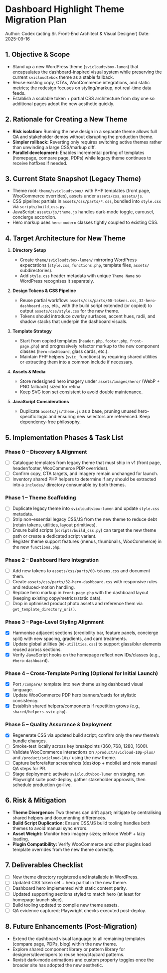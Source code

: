 # Dashboard Highlight Theme Migration Plan

Author: Codex (acting Sr. Front-End Architect & Visual Designer)
Date: 2025-09-16

## 1. Objective & Scope
- Stand up a new WordPress theme (`svicloudtvbox-lumen`) that encapsulates the dashboard-inspired visual system while preserving the current `svicloudtvbox` theme as a stable fallback.
- Reuse existing copy, CTAs, WooCommerce integrations, and static metrics; the redesign focuses on styling/markup, not real-time data feeds.
- Establish a scalable token + partial CSS architecture from day one so additional pages adopt the new aesthetic quickly.

## 2. Rationale for Creating a New Theme
- **Risk isolation:** Running the new design in a separate theme allows full QA and stakeholder demos without disrupting the production theme.
- **Simpler rollback:** Reverting only requires switching active themes rather than unwinding a large CSS/markup diff.
- **Parallel development:** Enables incremental porting of templates (homepage, compare page, PDPs) while legacy theme continues to receive hotfixes if needed.

## 3. Current State Snapshot (Legacy Theme)
- Theme root: `theme/svicloudtvbox/` with PHP templates (front page, WooCommerce overrides), assets under `assets/css`, `assets/js`.
- CSS pipeline: partials in `assets/css/parts/*.css`, bundled into `style.css` via `scripts/build_css.py`.
- JavaScript: `assets/js/theme.js` handles dark-mode toggle, carousel, concierge accordion.
- Hero markup uses `hero-modern` classes tightly coupled to existing CSS.

## 4. Target Architecture for New Theme
1. **Directory Setup**
   - Create `theme/svicloudtvbox-lumen/` mirroring WordPress expectations (`style.css`, `functions.php`, template files, `assets/` subdirectories).
   - Add `style.css` header metadata with unique `Theme Name` so WordPress recognises it separately.

2. **Design Tokens & CSS Pipeline**
   - Reuse partial workflow: `assets/css/parts/00-tokens.css`, `32-hero-dashboard.css`, etc., with the build script extended (or copied) to output `assets/css/style.css` for the new theme.
   - Tokens should introduce overlay surfaces, accent hues, radii, and shadow stacks that underpin the dashboard visuals.

3. **Template Strategy**
   - Start from copied templates (`header.php`, `footer.php`, `front-page.php`) and progressively refactor markup to the new component classes (`hero-dashboard`, glass cards, etc.).
   - Maintain PHP helpers (`svic_` functions) by requiring shared utilities or extracting them into a common include if necessary.

4. **Assets & Media**
   - Store redesigned hero imagery under `assets/images/hero/` (WebP + PNG fallback) sized for retina.
   - Keep SVG icon set consistent to avoid double maintenance.

5. **JavaScript Considerations**
   - Duplicate `assets/js/theme.js` as a base, pruning unused hero-specific logic and ensuring new selectors are referenced. Keep dependency-free philosophy.

## 5. Implementation Phases & Task List

### Phase 0 – Discovery & Alignment
- [ ] Catalogue templates from legacy theme that must ship in v1 (front page, header/footer, WooCommerce PDP overrides).
- [ ] Confirm copy, CTA targets, and imagery remain unchanged for launch.
- [ ] Inventory shared PHP helpers to determine if any should be extracted into a `includes/` directory consumable by both themes.

### Phase 1 – Theme Scaffolding
- [ ] Duplicate legacy theme into `svicloudtvbox-lumen` and update `style.css` metadata.
- [ ] Strip non-essential legacy CSS/JS from the new theme to reduce debt (retain tokens, utilities, layout primitives).
- [ ] Ensure build scripts (`scripts/build_css.py`) can target the new theme path or create a dedicated script variant.
- [ ] Register theme support features (menus, thumbnails, WooCommerce) in the new `functions.php`.

### Phase 2 – Dashboard Hero Integration
- [ ] Add new tokens to `assets/css/parts/00-tokens.css` and document them.
- [ ] Create `assets/css/parts/32-hero-dashboard.css` with responsive rules and reduced-motion handling.
- [ ] Replace hero markup in `front-page.php` with the dashboard layout (keeping existing copy/metrics/static data).
- [ ] Drop in optimised product photo assets and reference them via `get_template_directory_uri()`.

### Phase 3 – Page-Level Styling Alignment
- [x] Harmonise adjacent sections (credibility bar, feature panels, concierge split) with new spacing, gradients, and card treatments.
- [x] Update global utilities (`90-utilities.css`) to support glass/blur elements reused across sections.
- [x] Verify JavaScript hooks on the homepage reflect new IDs/classes (e.g., `#hero-dashboard`).

### Phase 4 – Cross-Template Porting (Optional for Initial Launch)
- [x] Port `/compare/` template into new theme using dashboard visual language.
- [x] Update WooCommerce PDP hero banners/cards for stylistic consistency.
- [x] Establish shared helpers/components if repetition grows (e.g., `shared/helpers-svic.php`).

### Phase 5 – Quality Assurance & Deployment
- [x] Regenerate CSS via updated build script; confirm only the new theme’s bundle changes.
- [ ] Smoke-test locally across key breakpoints (360, 768, 1280, 1600).
- [ ] Validate WooCommerce interactions on `/product/svicloud-10p-plus/` and `/product/svicloud-10s/` using the new theme.
- [ ] Capture before/after screenshots (desktop + mobile) and note manual QA steps for PR.
- [ ] Stage deployment: activate `svicloudtvbox-lumen` on staging, run Playwright suite post-deploy, gather stakeholder approvals, then schedule production go-live.

## 6. Risk & Mitigation
- **Theme Divergence:** Two themes can drift apart; mitigate by centralising shared helpers and documenting differences.
- **Build Script Duplication:** Ensure CSS/JS build tooling handles both themes to avoid manual sync errors.
- **Asset Weight:** Monitor hero imagery sizes; enforce WebP + lazy loading.
- **Plugin Compatibility:** Verify WooCommerce and other plugins load template overrides from the new theme correctly.

## 7. Deliverables Checklist
- [ ] New theme directory registered and installable in WordPress.
- [ ] Updated CSS token set + hero partial in the new theme.
- [ ] Dashboard hero implemented with static content parity.
- [ ] Updated supporting sections styled to match hero (at least for homepage launch slice).
- [ ] Build tooling updated to compile new theme assets.
- [ ] QA evidence captured; Playwright checks executed post-deploy.

## 8. Future Enhancements (Post-Migration)
- Extend the dashboard visual language to all remaining templates (compare page, PDPs, blog) within the new theme.
- Explore shared component library or pattern library for designers/developers to reuse hero/cta/card patterns.
- Revisit dark-mode animations and custom property toggles once the broader site has adopted the new aesthetic.
